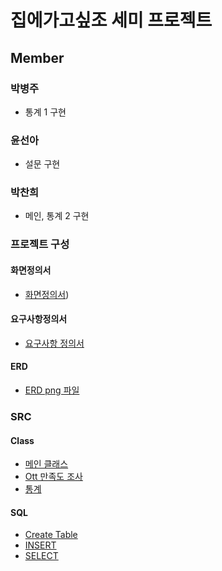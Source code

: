 # 집에가고싶조 세미 프로젝트
## Member
### 박병주  
* 통계 1 구현
### 윤선아
* 설문 구현
### 박찬희
* 메인, 통계 2 구현
### 프로젝트 구성
#### 화면정의서
- [화면정의서](./docs/etc/%ED%99%94%EB%A9%B4%EC%A0%95%EC%9D%98%EC%84%9C%20(%EC%B5%9C%EC%A2%85).pdf))
#### 요구사항정의서
- [요구사항 정의서](./docs/etc/%EC%9A%94%EA%B5%AC%EC%82%AC%ED%95%AD%EC%A0%95%EC%9D%98%EC%84%9C(%EC%A7%91%EC%97%90%EA%B0%80%EA%B3%A0%EC%8B%B6%EC%A1%B0).xlsx.pdf)
#### ERD
- [ERD png 파일](./docs/etc/Survey.png)
### SRC
#### Class
- [메인 클래스](./src/Main.java)
- [Ott 만족도 조사](./src/OttSurvey.java)
- [통계](./src/Result.java)
#### SQL
- [Create Table](./docs/SQL/Survey.sql)  
- [INSERT](./docs/SQL/insert.sql)  
- [SELECT](./docs/SQL/surveySQL.sql)  



